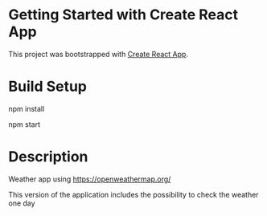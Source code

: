 # Getting Started with Create React App

This project was bootstrapped with [Create React App](https://github.com/facebook/create-react-app).

# Build Setup

npm install

npm start

# Description

Weather app using https://openweathermap.org/ 

This version of the application includes the possibility to check the weather one day
